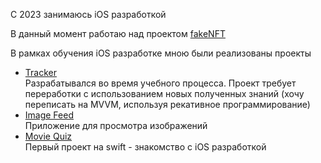 С 2023 занимаюсь iOS разработкой

В данный момент работаю над проектом [fakeNFT](https://github.com/davletova/fakeNFT)

В рамках обучения iOS разработке мною были реализованы проекты
- [Tracker](https://github.com/davletova/Tracker)
\
Разрабатывался во время учебного процесса. Проект требует переработки с использованием новых полученных знаний (хочу переписать на MVVM, используя рекативное программирование)
- [Image Feed](https://github.com/davletova/ImageFeed)
\
Приложение для просмотра изображений
- [Movie Quiz](https://github.com/davletova/MovieQuiz-ios)
\
Первый проект на swift - знакомство с iOS разработкой 
